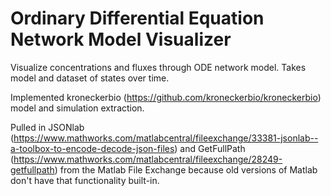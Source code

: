 # Ordinary Differential Equation Network Model Visualizer

Visualize concentrations and fluxes through ODE network model. Takes model and dataset of states over time.

Implemented kroneckerbio (https://github.com/kroneckerbio/kroneckerbio) model and simulation extraction.

Pulled in JSONlab (https://www.mathworks.com/matlabcentral/fileexchange/33381-jsonlab--a-toolbox-to-encode-decode-json-files) and GetFullPath (https://www.mathworks.com/matlabcentral/fileexchange/28249-getfullpath) from the Matlab File Exchange because old versions of Matlab don't have that functionality built-in.